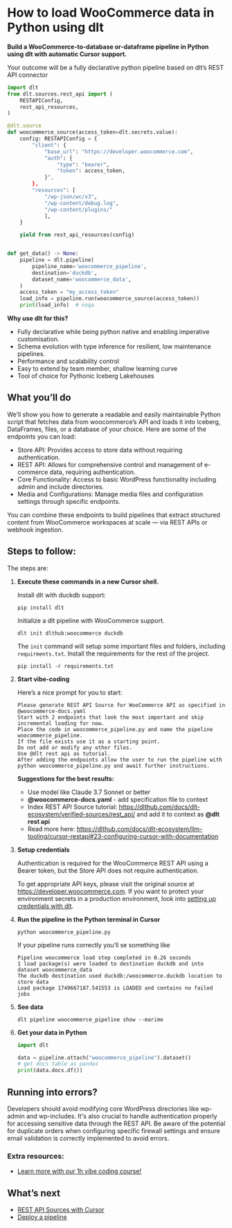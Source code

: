 # How to load WooCommerce data in Python using dlt

**Build a WooCommerce-to-database or-dataframe pipeline in Python using dlt with automatic Cursor support.**

Your outcome will be a fully declarative python pipeline based on dlt’s REST API connector

```python
import dlt
from dlt.sources.rest_api import (
    RESTAPIConfig,
    rest_api_resources,
)

@dlt.source
def woocommerce_source(access_token=dlt.secrets.value):
    config: RESTAPIConfig = {
        "client": {
            "base_url": "https://developer.woocommerce.com",
            "auth": {
                "type": "bearer",
                "token": access_token,
            }",
        },
        "resources": [
            "/wp-json/wc/v3",
            "/wp-content/debug.log",
            "/wp-content/plugins/"
            ],
    }

    yield from rest_api_resources(config)


def get_data() -> None:
    pipeline = dlt.pipeline(
        pipeline_name='woocommerce_pipeline',
        destination='duckdb',
        dataset_name='woocommerce_data', 
    )
    access_token = "my_access_token"
    load_info = pipeline.run(woocommerce_source(access_token))
    print(load_info)  # noqa
```

**Why use dlt for this?**

- Fully declarative while being python native and enabling imperative customisation.
- Schema evolution with type inference for resilient, low maintenance pipelines.
- Performance and scalability control
- Easy to extend by team member, shallow learning curve
- Tool of choice for Pythonic Iceberg  Lakehouses

## What you’ll do

We’ll show you how to generate a readable and easily maintainable Python script that fetches data from woocommerce’s API and loads it into Iceberg, DataFrames, files, or a database of your choice. Here are some of the endpoints you can load:

- Store API: Provides access to store data without requiring authentication.
- REST API: Allows for comprehensive control and management of e-commerce data, requiring authentication.
- Core Functionality: Access to basic WordPress functionality including admin and include directories.
- Media and Configurations: Manage media files and configuration settings through specific endpoints.

You can combine these endpoints to build pipelines that extract structured content from WooCommerce workspaces at scale — via REST APIs or webhook ingestion.

## Steps to follow:

The steps are:

1. **Execute these commands in a new Cursor shell.**
    
    Install dlt with duckdb support:
    ```shell
    pip install dlt
    ```

    Initialize a dlt pipeline with WooCommerce support.
    ```shell
    dlt init dlthub:woocommerce duckdb
    ```

    The `init` command will setup some important files and folders, including `requirments.txt`. Install the requirements for the rest of the project.
    ```shell
    pip install -r requirements.txt
    ```
    
2. **Start vibe-coding**
    
    Here’s a nice prompt for you to start: 
    
    ```
    Please generate REST API Source for WooCommerce API as specified in @woocommerce-docs.yaml 
    Start with 2 endpoints that look the most important and skip incremental loading for now. 
    Place the code in woocommerce_pipeline.py and name the pipeline woocommerce_pipeline. 
    If the file exists use it as a starting point. 
    Do not add or modify any other files. 
    Use @dlt rest api as tutorial. 
    After adding the endpoints allow the user to run the pipeline with python woocommerce_pipeline.py and await further instructions.
    
    ```
    
    **Suggestions for the best results:**
    - Use model like Claude 3.7 Sonnet or better
    - **@woocommerce-docs.yaml** - add specification file to context
    - Index REST API Source tutorial: https://dlthub.com/docs/dlt-ecosystem/verified-sources/rest_api/ and add it to context as **@dlt rest api**
    - Read more here: https://dlthub.com/docs/dlt-ecosystem/llm-tooling/cursor-restapi#23-configuring-cursor-with-documentation
    
3. **Setup credentials** 
    
    Authentication is required for the WooCommerce REST API using a Bearer token, but the Store API does not require authentication.
    
    To get appropriate API keys, please visit the original source at https://developer.woocommerce.com.
    If you want to protect your environment secrets in a production environment, look into [setting up credentials with dlt](https://dlthub.com/docs/walkthroughs/add_credentials).
    
4. **Run the pipeline in the Python terminal in Cursor**
    
    ```shell
    python woocommerce_pipeline.py
    ```
    
    If your pipeline runs correctly you’ll se something like
    
    ```shell
    Pipeline woocommerce load step completed in 0.26 seconds
    1 load package(s) were loaded to destination duckdb and into dataset woocommerce_data
    The duckdb destination used duckdb:/woocommerce.duckdb location to store data
    Load package 1749667187.541553 is LOADED and contains no failed jobs
    ```
    
5. **See data**
    
    ```shell
    dlt pipeline woocommerce_pipeline show --marimo
    ```
    
6. **Get your data in Python**
    
    ```python
    import dlt
    
    data = pipeline.attach("woocommerce_pipeline").dataset()
    # get docs table as pandas
    print(data.docs.df())
    ```

## Running into errors?

Developers should avoid modifying core WordPress directories like wp-admin and wp-includes. It's also crucial to handle authentication properly for accessing sensitive data through the REST API. Be aware of the potential for duplicate orders when configuring specific firewall settings and ensure email validation is correctly implemented to avoid errors.

### Extra resources:

- [Learn more with our 1h vibe coding course!](https://www.youtube.com/watch?v=GGid70rnJuM)

## What’s next

- [REST API Sources with Cursor](https://dlthub.com/docs/dlt-ecosystem/llm-tooling/cursor-restapi)
- [Deploy a pipeline](https://dlthub.com/docs/walkthroughs/deploy-a-pipeline)